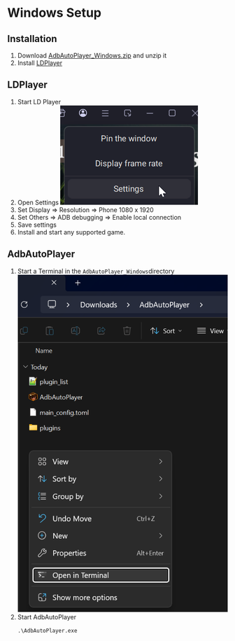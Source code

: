 # Windows Setup

## Installation
1. Download [AdbAutoPlayer_Windows.zip](https://github.com/yulesxoxo/AdbAutoPlayer/releases/latest) and unzip it
2. Install [LDPlayer](https://www.ldplayer.net/)

## LDPlayer
1. Start LD Player
2. Open Settings
    ![ld_player_settings.png.png](images/ld_player_settings.png)
3. Set Display => Resolution => Phone 1080 x 1920
4. Set Others => ADB debugging => Enable local connection
5. Save settings
6. Install and start any supported game.

## AdbAutoPlayer
1. Start a Terminal in the `AdbAutoPlayer_Windows`directory
    ![windows_open_terminal_context.png](images/windows_open_terminal_context.png)
2. Start AdbAutoPlayer
    ```shell
   .\AdbAutoPlayer.exe
    ```
